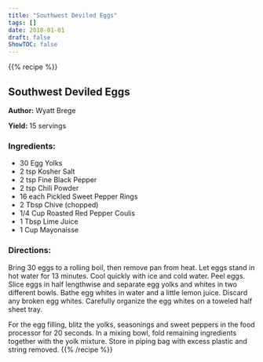 ```yaml
---
title: "Southwest Deviled Eggs"
tags: []
date: 2018-01-01
draft: false
ShowTOC: false
---
```


{{% recipe %}}

## Southwest Deviled Eggs

**Author:** Wyatt Brege

**Yield:** 15 servings


### Ingredients:

-   30 Egg Yolks
-   2 tsp Kosher Salt
-   2 tsp Fine Black Pepper
-   2 tsp Chili Powder
-   16 each Pickled Sweet Pepper Rings
-   2 Tbsp Chive (chopped)
-   1/4 Cup Roasted Red Pepper Coulis
-   1 Tbsp Lime Juice
-   1 Cup Mayonaisse

### Directions: 

Bring 30 eggs to a rolling boil, then remove pan from heat.
Let eggs stand in hot water for 13 minutes.
Cool quickly with ice and cold water.
Peel eggs.
Slice eggs in half lengthwise and separate egg yolks and whites in two
different bowls.
Bathe egg whites in water and a little lemon juice. Discard any broken
egg whites.
Carefully organize the egg whites on a toweled half sheet tray.

For the egg filling, blitz the yolks, seasonings and sweet peppers in
the food processor for 20 seconds.
In a mixing bowl, fold remaining ingredients together with the yolk
mixture.
Store in piping bag with excess plastic and string removed.
{{% /recipe %}}
